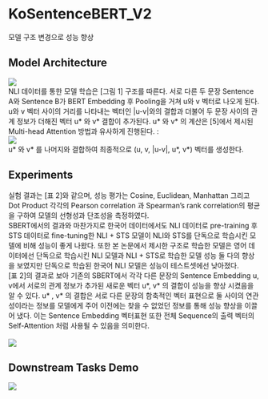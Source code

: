 # KoSentenceBERT_V2
모델 구조 변경으로 성능 향상

## Model Architecture 
<img src= "https://user-images.githubusercontent.com/55969260/98637180-710bbe80-236b-11eb-9818-864f14610f40.png"> <br>
NLI 데이터를 통한 모델 학습은 [그림 1] 구조를 따른다. 서로 다른 두 문장 Sentence A와 Sentence B가 BERT Embedding 후 Pooling을 거쳐 u와 v 벡터로 나오게 된다. u와 v 벡터 사이의 거리를 나타내는 벡터인 |u-v|와의 결합과 더불어 두 문장 사이의 관계 정보가 더해진 벡터 u* 와 v* 결합이 추가된다. u* 와 v* 의 계산은 [5]에서 제시된 Multi-head Attention 방법과 유사하게 진행된다. : <br>
<img src= "https://user-images.githubusercontent.com/55969260/97126995-b4ffa080-177b-11eb-8a0a-c2ac48cd52b6.png"> <br>
u* 와 v* 를 나머지와 결합하여 최종적으로 (u, v, |u-v|, u*, v*) 벡터를 생성한다. 

## Experiments
실험 결과는 [표 2]와 같으며,  성능 평가는 Cosine, Euclidean, Manhattan 그리고 Dot Product 각각의 Pearson correlation 과 Spearman’s rank correlation의 평균을 구하여 모델의 선형성과 단조성을 측정하였다. <br> SBERT에서의 결과와 마찬가지로 한국어 데이터에서도 NLI 데이터로 pre-training 후 STS 데이터로 fine-tuning한 NLI + STS 모델이 NLI와 STS를 단독으로 학습시킨 모델에 비해 성능이 좋게 나왔다. 또한 본 논문에서 제시한 구조로 학습한 모델은 영어 데이터에선 단독으로 학습시킨 NLI 모델과 NLI + STS로 학습한 모델 성능 둘 다의 향상을 보였지만 단독으로 학습된 한국어 NLI 모델은 성능이 테스트셋에선 낮아졌다.   <br> [표 2]의 결과로 보아 기존의 SBERT에서 각각 다른 문장의 Sentence Embedding u, v에서 서로의 관계 정보가 추가된 새로운 벡터 u*, v* 의 결합이 성능을 향상 시켰음을 알 수 있다. u* , v* 의 결합은 서로 다른 문장의 함축적인 벡터 표현으로 둘 사이의 연관성이라는 정보를 모델에게 주어 이전에는 찾을 수 없었던 정보를 통해 성능 향상을 이끌어 냈다. 이는 Sentence Embedding 벡터표현 또한 전체 Sequence의 출력 벡터의 Self-Attention 처럼 사용될 수 있음을 의미한다. <br><br>
<img src = "https://user-images.githubusercontent.com/55969260/98637937-803f3c00-236c-11eb-9eee-f11093cedecd.png"> <br>

## Downstream Tasks Demo
<img src = "https://user-images.githubusercontent.com/55969260/97133748-5b54a180-178e-11eb-8c80-04291456d561.gif"> <br>
